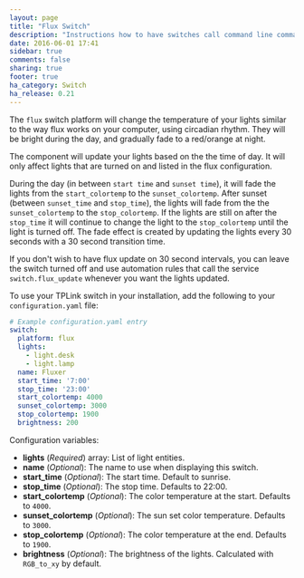```yaml
---
layout: page
title: "Flux Switch"
description: "Instructions how to have switches call command line commands."
date: 2016-06-01 17:41
sidebar: true
comments: false
sharing: true
footer: true
ha_category: Switch
ha_release: 0.21
---
```


The `flux` switch platform will change the temperature of your lights similar to the way flux works on your computer, using circadian rhythm. They will be bright during the day, and gradually fade to a red/orange at night.

The component will update your lights based on the the time of day. It will only affect lights that are turned on and listed in the flux configuration.

During the day (in between `start time` and `sunset time`), it will fade the lights from the `start_colortemp` to the `sunset_colortemp`.  After sunset (between `sunset_time` and `stop_time`), the lights will fade from the the `sunset_colortemp` to the `stop_colortemp`. If the lights are still on after the `stop_time` it will continue to change the light to the `stop_colortemp` until the light is turned off. The fade effect is created by updating the lights every 30 seconds with a 30 second transition time.

If you don't wish to have flux update on 30 second intervals, you can leave the switch turned off and use automation rules that call the service `switch.flux_update` whenever you want the lights updated.

To use your TPLink switch in your installation, add the following to your `configuration.yaml` file:

```yaml
# Example configuration.yaml entry
switch:
  platform: flux
  lights:
    - light.desk
    - light.lamp
  name: Fluxer
  start_time: '7:00'
  stop_time: '23:00'
  start_colortemp: 4000
  sunset_colortemp: 3000
  stop_colortemp: 1900
  brightness: 200
```

Configuration variables:

- **lights** (*Required*) array: List of light entities.
- **name** (*Optional*): The name to use when displaying this switch.
- **start_time** (*Optional*): The start time. Default to sunrise.
- **stop_time** (*Optional*): The stop time. Defaults to 22:00.
- **start_colortemp** (*Optional*): The color temperature at the start. Defaults to `4000`.
- **sunset_colortemp** (*Optional*): The sun set color temperature. Defaults to `3000`.
- **stop_colortemp** (*Optional*): The color temperature at the end. Defaults to `1900`.
- **brightness** (*Optional*): The brightness of the lights. Calculated with `RGB_to_xy` by default.

